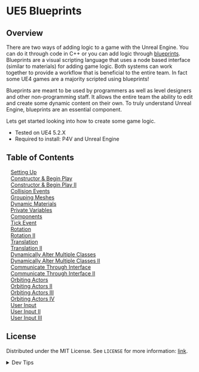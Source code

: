 # UE5 Blueprints


<!-- OVERVIEW -->
## Overview

There are two ways of adding logic to a game with the Unreal Engine.  You can do it through code in C++ or you can add logic through [blueprints](https://docs.unrealengine.com/5.2/en-US/blueprints-visual-scripting-in-unreal-engine/).  Blueprints are a visual scripting language that uses a node based interface (similar to materials) for adding game logic. Both systems can work together to provide a workflow that is beneficial to the entire team.  In fact some UE4 games are a majority scripted using blueprints!  

Blueprints are meant to be used by programmers as well as level designers and other non-programming staff.  It allows the entire team the ability to edit and create some dynamic content on their own. To truly understand Unreal Engine, blueprints are an essential component.

Lets get started looking into how to create some game logic.
  

* Tested on UE4 5.2.X
* Required to install: P4V and Unreal Engine

<!-- TOC -->
## Table of Contents
<kbd></kbd> &nbsp;&nbsp; [Setting Up](setting-up/README.md#user-content-setting-up) <br>
<kbd></kbd> &nbsp;&nbsp; [Constructor & Begin Play](constructor-begin/README.md#user-content-constructor--begin-play) <br>
<kbd></kbd> &nbsp;&nbsp; [Constructor & Begin Play II](constructor-begin-ii/README.md#user-content-constructor--begin-play-ii) <br>
<kbd></kbd> &nbsp;&nbsp; [Collision Events](collision/README.md#user-content-collision-events) <br>
<kbd></kbd> &nbsp;&nbsp; [Grouping Meshes](grouping-meshes/README.md#user-content-grouping-meshes) <br>
<kbd></kbd> &nbsp;&nbsp; [Dynamic Materials](dynamic-materials/README.md#user-content-dynamic-materials) <br>
<kbd></kbd> &nbsp;&nbsp; [Private Variables](private-variables/README.md#user-content-private-variables) <br>
<kbd></kbd> &nbsp;&nbsp; [Components](components/README.md#user-content-components) <br>
<kbd></kbd> &nbsp;&nbsp; [Tick Event](tick-event/README.md#user-content-tick-event) <br>
<kbd></kbd> &nbsp;&nbsp; [Rotation](rotation/README.md#user-content-rotation) <br>
<kbd></kbd> &nbsp;&nbsp; [Rotation II](rotation-ii/README.md#user-content-rotation-ii) <br>
<kbd></kbd> &nbsp;&nbsp; [Translation](translation/README.md#user-content-translation) <br>
<kbd></kbd> &nbsp;&nbsp; [Translation II](translation-ii/README.md#user-content-translation-ii) <br>
<kbd></kbd> &nbsp;&nbsp; [Dynamically Alter Multiple Classes](multiple-actors/README.md#user-content-dynamically-alter-multiple-classes) <br>
<kbd></kbd> &nbsp;&nbsp; [Dynamically Alter Multiple Classes II](multiple-actors-ii/README.md#user-content-dynamically-alter-multiple-classes-ii) <br>
<kbd></kbd> &nbsp;&nbsp; [Communicate Through Interface](interface/README.md#user-content-communicate-through-interface) <br>
<kbd></kbd> &nbsp;&nbsp; [Communicate Through Interface II](interface-ii/README.md#user-content-communicate-through-interface-ii) <br>
<kbd></kbd> &nbsp;&nbsp; [Orbiting Actors](orbiting-actors/README.md#user-content-orbiting-actors) <br>
<kbd></kbd> &nbsp;&nbsp; [Orbiting Actors II](orbiting-actors-ii/README.md#user-content-orbiting-actors-ii) <br>
<kbd></kbd> &nbsp;&nbsp; [Orbiting Actors III](orbiting-actors-iii/README.md#user-content-orbiting-actors-iii) <br>
<kbd></kbd> &nbsp;&nbsp; [Orbiting Actors IV](orbiting-actors-iv/README.md#user-content-orbiting-actors-iv) <br>
<kbd></kbd> &nbsp;&nbsp; [User Input](user-input/README.md#user-content-user-input) <br>
<kbd></kbd> &nbsp;&nbsp; [User Input II](user-input-ii/README.md#user-content-user-input-ii) <br>
<kbd></kbd> &nbsp;&nbsp; [User Input III](user-input-iii/README.md#user-content-user-input-iii) <br>



<!-- LICENSE -->
## License
Distributed under the MIT License. See `LICENSE` for more information: [link](LICENSE).


</p>
</details>
<details><summary>Dev Tips</summary>
make git m="add commit message"
</details>

